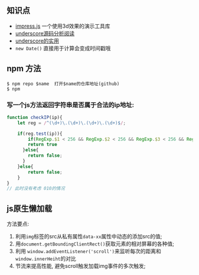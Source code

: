 ## 知识点

- [impress.js](https://github.com/impress/impress.js) 一个使用3d效果的演示工具库
- [underscore源码分析阅读](https://github.com/hanzichi/underscore-analysis)
- [underscore的实用](https://www.cnblogs.com/zzsdream/p/6843864.html)
- `new Date()` 直接用于计算会变成时间戳哦


## npm 方法

```
$ npm repo $name  打开$name的仓库地址(github)
$ npm 
```


### 写一个js方法返回字符串是否属于合法的ip地址:
```js
function checkIP(ip){
    let reg = /^(\d+)\.(\d+)\.(\d+)\.(\d+)$/;

    if(reg.test(ip)){
        if(RegExp.$1 < 256 && RegExp.$2 < 256 && RegExp.$3 < 256 && RegExp.$4 < 256){
        return true
      }else{
        return false;
      }
    }else{
        return false;
    }
}
// 此时没有考虑 010的情况
```

## js原生懒加载

方法要点:
1. 利用`img`标签的src从私有属性`data-xx`属性中动态的添加src的值;
2. 用`document.getBoundingClientRect()`获取元素的相对屏幕的各种值;
3. 利用 `window.addEventListener('scroll')`来监听每次的距离和 `window.innerHeiht`的对比
4. 节流来提高性能, 避免scroll触发加载img事件的多次触发;